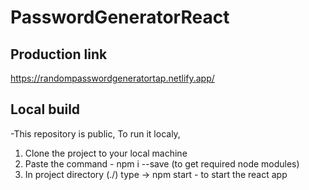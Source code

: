 # PasswordGeneratorReact

## Production link
https://randompasswordgeneratortap.netlify.app/

## Local build

-This repository is public, To run it localy,

1. Clone the project to your local machine
2. Paste the command - npm i --save (to get required node modules)
3. In project directory (./) type -> npm start - to start the react app
